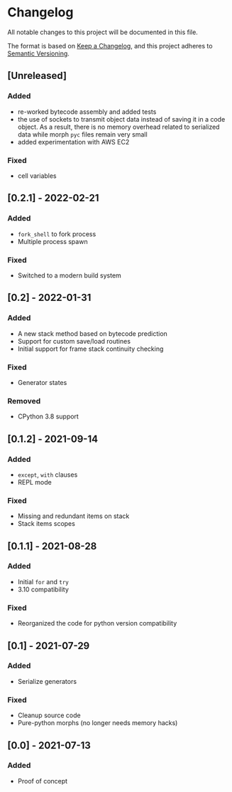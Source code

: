 # Changelog
All notable changes to this project will be documented in this file.

The format is based on [Keep a Changelog](https://keepachangelog.com/en/1.0.0/),
and this project adheres to [Semantic Versioning](https://semver.org/spec/v2.0.0.html).

## [Unreleased]

### Added

- re-worked bytecode assembly and added tests
- the use of sockets to transmit object data instead of saving it in a code
  object. As a result, there is no memory overhead related to serialized data
  while morph `pyc` files remain very small
- added experimentation with AWS EC2

### Fixed

- cell variables

## [0.2.1] - 2022-02-21

### Added

- `fork_shell` to fork process
- Multiple process spawn

### Fixed

- Switched to a modern build system

## [0.2] - 2022-01-31

### Added

+ A new stack method based on bytecode prediction
+ Support for custom save/load routines
+ Initial support for frame stack continuity checking

### Fixed

+ Generator states

### Removed

+ CPython 3.8 support

## [0.1.2] - 2021-09-14

### Added

+ `except`, `with` clauses
+ REPL mode

### Fixed

+ Missing and redundant items on stack
+ Stack items scopes

## [0.1.1] - 2021-08-28

### Added

+ Initial `for` and `try`
+ 3.10 compatibility

### Fixed

+ Reorganized the code for python version compatibility

## [0.1] - 2021-07-29

### Added

+ Serialize generators

### Fixed

+ Cleanup source code
+ Pure-python morphs (no longer needs memory hacks)

## [0.0] - 2021-07-13

### Added

+ Proof of concept

